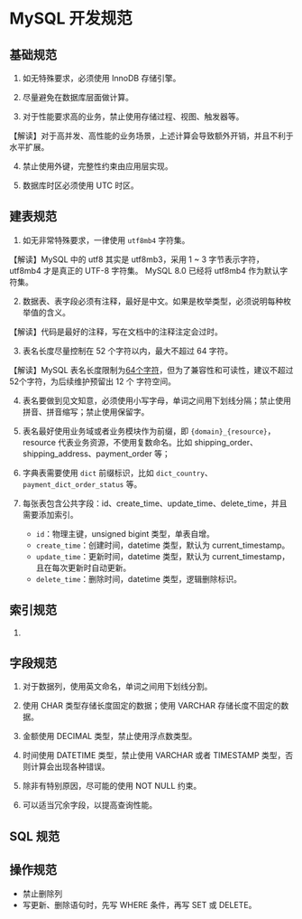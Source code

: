 # MySQL 开发规范

## 基础规范

1. 如无特殊要求，必须使用 InnoDB 存储引擎。

2. 尽量避免在数据库层面做计算。

3. 对于性能要求高的业务，禁止使用存储过程、视图、触发器等。

【解读】对于高并发、高性能的业务场景，上述计算会导致额外开销，并且不利于水平扩展。

4. 禁止使用外键，完整性约束由应用层实现。

5. 数据库时区必须使用 UTC 时区。

## 建表规范

1. 如无非常特殊要求，一律使用 ``utf8mb4`` 字符集。

【解读】MySQL 中的 utf8 其实是 utf8mb3，采用 1 ~ 3 字节表示字符，utf8mb4 才是真正的 UTF-8 字符集。 MySQL 8.0 已经将 utf8mb4 作为默认字符集。

2. 数据表、表字段必须有注释，最好是中文。如果是枚举类型，必须说明每种枚举值的含义。

【解读】代码是最好的注释，写在文档中的注释注定会过时。

3. 表名长度尽量控制在 52 个字符以内，最大不超过 64 字符。

【解读】MySQL 表名长度限制为[64个字符](https://dev.mysql.com/doc/refman/9.2/en/identifier-length.html)，但为了兼容性和可读性，建议不超过52个字符，为后续维护预留出 12 个 字符空间。

   
4. 表名要做到见文知意，必须使用小写字母，单词之间用下划线分隔；禁止使用拼音、拼音缩写；禁止使用保留字。

5. 表名最好使用业务域或者业务模块作为前缀，即 `{domain}_{resource}`，resource 代表业务资源，不使用复数命名。比如 shipping_order、shipping_address、payment_order 等；

6. 字典表需要使用 `dict` 前缀标识，比如 `dict_country`、`payment_dict_order_status` 等。

7. 每张表包含公共字段：id、create_time、update_time、delete_time，并且需要添加索引。
    - `id`：物理主键，unsigned bigint 类型，单表自增。
    - `create_time`：创建时间，datetime 类型，默认为 current_timestamp。
    - `update_time`：更新时间，datetime 类型，默认为 current_timestamp，且在每次更新时自动更新。
    - `delete_time`：删除时间，datetime 类型，逻辑删除标识。
  

## 索引规范

1. 

## 字段规范

1. 对于数据列，使用英文命名，单词之间用下划线分割。

2. 使用 CHAR 类型存储长度固定的数据；使用 VARCHAR 存储长度不固定的数据。
   
3. 金额使用 DECIMAL 类型，禁止使用浮点数类型。

4. 时间使用 DATETIME 类型，禁止使用 VARCHAR 或者 TIMESTAMP 类型，否则计算会出现各种错误。

5. 除非有特别原因，尽可能的使用 NOT NULL 约束。

6. 可以适当冗余字段，以提高查询性能。

## SQL 规范

## 操作规范

- 禁止删除列
- 写更新、删除语句时，先写 WHERE 条件，再写 SET 或 DELETE。
